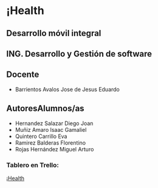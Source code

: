 # ¡Health

## Desarrollo móvil integral
## ING. Desarrollo y Gestión de software 

## Docente
- Barrientos Avalos Jose de Jesus Eduardo

## AutoresAlumnos/as
- Hernandez Salazar Diego Joan
- Muñiz Amaro Isaac Gamaliel
- Quintero Carrillo Eva
- Ramirez Balderas Florentino
- Rojas Hernández Miguel Arturo

### Tablero en Trello:
[¡Health](https://trello.com/b/8bDklZ1f/dmihealth)